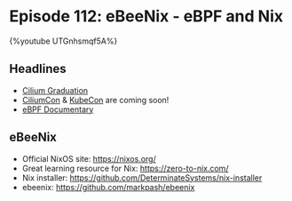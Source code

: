 # Episode 112: eBeeNix - eBPF and Nix

{%youtube UTGnhsmqf5A%}

## Headlines

* [Cilium Graduation](https://www.cncf.io/announcements/2023/10/11/cloud-native-computing-foundation-announces-cilium-graduation/)
* [CiliumCon](https://events.linuxfoundation.org/kubecon-cloudnativecon-north-america/co-located-events/ciliumcon/) & [KubeCon](https://events.linuxfoundation.org/kubecon-cloudnativecon-north-america/) are coming soon! 
* [eBPF Documentary](ebpfdocumentary.com)

## eBeeNix

* Official NixOS site: https://nixos.org/
* Great learning resource for Nix: https://zero-to-nix.com/
* Nix installer: https://github.com/DeterminateSystems/nix-installer
* ebeenix: https://github.com/markpash/ebeenix


